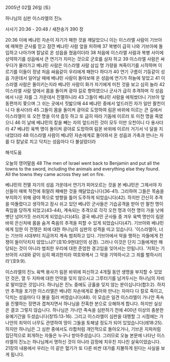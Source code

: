 2005년 02월 26일 (토)

하나님의 심판 이스라엘의 진노



사사기 20:36 - 20:48 / 새찬송가 390 장


20:36 이에 베냐민 자손이 자기가 패한 것을 깨달았으니 이는 이스라엘 사람이 기브아에 매복한 군사를 믿고 잠깐 베냐민 사람 앞을 피하매 37 복병이 급히 나와 기브아에 돌입하고 나아가며 칼날로 온 성읍을 쳤음이더라 38 처음에 이스라엘 사람과 복병 사이에 상약하기를 성읍에서 큰 연기가 치미는 것으로 군호를 삼자 하고 39 이스라엘 사람은 싸우다가 물러가고 베냐민 사람은 이스라엘 사람 삼십 명 가량을 쳐죽이기를 시작하며 이르기를 이들이 정녕 처음 싸움같이 우리에게 패한다 하다가 40 연기 구름이 기둥같이 성읍 가운데서 일어날 때에 베냐민 사람이 돌아보매 온 성읍에 연기가 하늘에 닿았고 41 이스라엘 사람은 돌이키는지라 베냐민 사람이 화가 자기에게 미친 것을 보고 심히 놀라 42 이스라엘 사람 앞에서 몸을 돌이켜 광야 길로 향하였으나 군사가 급히 추격하며 각 성읍에서 나온 자를 그 가운데서 진멸하니라 43 그들이 베냐민 사람을 에워쌌더니 기브아 앞 동편까지 쫓으며 그 쉬는 곳에서 짓밟으매 44 베냐민 중에서 엎드러진 자가 일만 팔천이니 다 용사더라 45 그들이 몸을 돌이켜 광야로 도망하여 림몬 바위에 이르는 큰 길에서 이스라엘이 또 오천 명을 이삭 줍듯 하고 또 급히 따라 기돔에 이르러 또 이천 명을 죽였으니 46 이 날에 베냐민의 칼을 빼는 자의 엎드러진 것이 모두 이만 오천이니 다 용사더라 47 베냐민 육백 명이 돌이켜 광야로 도망하여 림몬 바위에 이르러 거기서 넉 달을 지내었더라 48 이스라엘 사람이 베냐민 자손에게로 돌아와서 온 성읍과 가축과 만나는 자를 다 칼날로 치고 닥치는 성읍마다 다 불살랐더라

해석도움





오늘의 영어말씀
48 The men of Israel went back to Benjamin and put all the towns to the sword, including the animals and everything else they found. All the towns they came across they set on fire.

베냐민의 전멸
자기의 성읍 가운데서 연기가 피어오르는 것을 본 베냐민은 그제서야 자신들이 매복 작전에 휘말려 패배한 것을 깨달았습니다(36-41). 그리하여 그들은 목숨을 부지하기 위해 광야 쪽으로 방향을 틀어 도주하게 되었습니다(42). 하지만 간신히 추격을 따돌렸다고 생각하고 잠시 쉬고 있던 베냐민 군사들은 기습공격을 받아 만 팔천 명이 죽임을 당하게 되었고(43-44), 계속되는 추격으로 각각 오천 명과 이천 명이 가을 낫에 볏단 넘어가듯 쓰러지게 되었습니다(45). 결국 베냐민 군사들 중 겨우 육백 명만이 림몬 바위 은신처에 몸을 숨겨 죽음의 추격을 피할 수 있게 되었습니다(47). 기브아와 베냐민에게 임한 이 전쟁은 죄에 대한 하나님의 심판의 성격을 띠고 있습니다. '이스라엘아, 너는 기브아 시대부터 지금까지 계속 범죄하고 있다. 기브아에서 악을 행하는 자들에게 전쟁이 들이닥치지 않았느냐?'(호10:9현대인의 성경). 그러나 이것은 단지 그들에게만 해당되는 것이 아니라 범죄한 우리에 대한 준엄한 경고임을 잊어서는 안됩니다. '저희는 기브아의 시대와 같이 심히 패괴한지라 여호와께서 그 악을 기억하시고 그 죄를 벌하시리라'(호9:9). 

이스라엘의 진노
육백 용사가 림몬 바위에 피신하고 4개월 동안 생명을 부지할 수 있었던 것은, 열 두 지파에 대한 언약을 잊지 않으시고 그루터기를 남겨두시는 하나님의 자비로 말미암은 것입니다. 하나님은 진노 중에도 긍휼을 잊지 않는 분이십니다(합3:2). 하지만 추격을 포기한 이스라엘은 베냐민 자손에게로 돌아와 만나는 자마다 다 칼로 죽이고, 닥치는 성읍마다 다 불을 질러 버렸습니다(48). 이 모습은 일견 이스라엘이 가나안 족속을 진멸하는 장면과 겹쳐지면서 하나님을 잔혹한 분으로 오해하게 합니다. 하지만 실상은 결코 그렇지 않습니다. 하나님은 가나안 족속을 심판하기 전에 400년 이상의 충분한 유예기간을 두셨습니다(창15:13-16). 그리고 이스라엘이 심판을 대행할 그 시점에는 가나안의 죄악이 너무도 관영하여 땅이 그들을 토해낼 정도가 되어 있었습니다(레18:25). 하지만 하나님은 그 심판 중에서도 라합처럼 개인적으로 돌아오거나, 기브온 지파처럼 집단적으로 회개하는 자들은 누구나 받아주셨습니다. 그러므로 오늘 본문에 나타난 이스라엘의 진노는 하나님께서 명하신 것이 아니라 감정에 치우친 지나친 살육이었습니다. 21장의 내용에서 우리는 이 같은 혈기가 또 다른 비싼 대가를 지불하게 된다는 사실을 보게 됩니다.